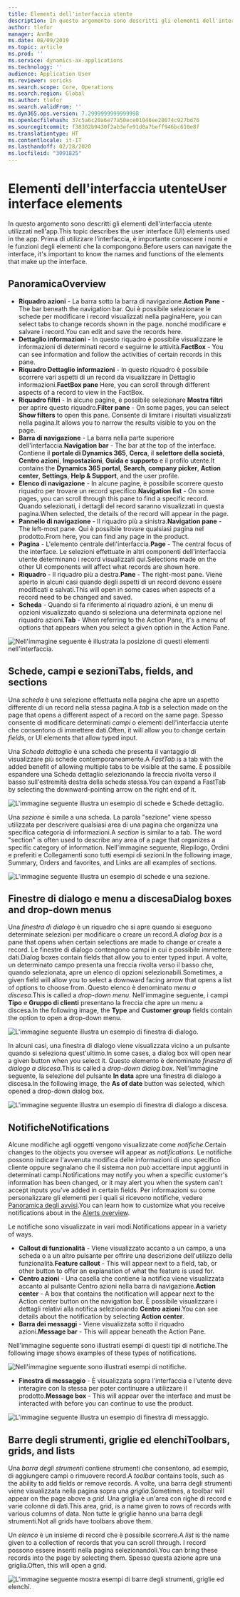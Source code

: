 ```yaml
---
title: Elementi dell'interfaccia utente
description: In questo argomento sono descritti gli elementi dell'interfaccia utente utilizzati nell'app.
author: tlefor
manager: AnnBe
ms.date: 08/09/2019
ms.topic: article
ms.prod: ''
ms.service: dynamics-ax-applications
ms.technology: ''
audience: Application User
ms.reviewer: sericks
ms.search.scope: Core, Operations
ms.search.region: Global
ms.author: tlefor
ms.search.validFrom: ''
ms.dyn365.ops.version: 7.2999999999999998
ms.openlocfilehash: 37c5a6c20a6e77a50ece01046ee28074c927bd76
ms.sourcegitcommit: f38302b9430f2ab3efe91d0a7beff946bc610e8f
ms.translationtype: HT
ms.contentlocale: it-IT
ms.lasthandoff: 02/28/2020
ms.locfileid: "3091825"
---
```

# <a name="user-interface-elements"></a><span data-ttu-id="83af0-103">Elementi dell'interfaccia utente</span><span class="sxs-lookup"><span data-stu-id="83af0-103">User interface elements</span></span>

<span data-ttu-id="83af0-104">In questo argomento sono descritti gli elementi dell'interfaccia utente utilizzati nell'app.</span><span class="sxs-lookup"><span data-stu-id="83af0-104">This topic describes the user interface (UI) elements used in the app.</span></span> <span data-ttu-id="83af0-105">Prima di utilizzare l'interfaccia, è importante conoscere i nomi e le funzioni degli elementi che la compongono.</span><span class="sxs-lookup"><span data-stu-id="83af0-105">Before users can navigate the interface, it's important to know the names and functions of the elements that make up the interface.</span></span>

## <a name="overview"></a><span data-ttu-id="83af0-106">Panoramica</span><span class="sxs-lookup"><span data-stu-id="83af0-106">Overview</span></span>

- <span data-ttu-id="83af0-107">**Riquadro azioni** - La barra sotto la barra di navigazione.</span><span class="sxs-lookup"><span data-stu-id="83af0-107">**Action Pane** - The bar beneath the navigation bar.</span></span> <span data-ttu-id="83af0-108">Qui è possibile selezionare le schede per modificare i record visualizzati nella pagina</span><span class="sxs-lookup"><span data-stu-id="83af0-108">Here, you can select tabs to change records shown in the page.</span></span> <span data-ttu-id="83af0-109">nonché modificare e salvare i record.</span><span class="sxs-lookup"><span data-stu-id="83af0-109">You can edit and save the records here.</span></span>  
- <span data-ttu-id="83af0-110">**Dettaglio informazioni** - In questo riquadro è possibile visualizzare le informazioni di determinati record e seguirne le attività.</span><span class="sxs-lookup"><span data-stu-id="83af0-110">**FactBox** - You can see information and follow the activities of certain records in this pane.</span></span>  
- <span data-ttu-id="83af0-111">**Riquadro Dettaglio informazioni** - In questo riquadro è possibile scorrere vari aspetti di un record da visualizzare in Dettaglio informazioni.</span><span class="sxs-lookup"><span data-stu-id="83af0-111">**FactBox pane** Here, you can scroll through different aspects of a record to view in the FactBox.</span></span>  
- <span data-ttu-id="83af0-112">**Riquadro filtri** - In alcune pagine, è possibile selezionare **Mostra filtri** per aprire questo riquadro.</span><span class="sxs-lookup"><span data-stu-id="83af0-112">**Filter pane** - On some pages, you can select **Show filters** to open this pane.</span></span> <span data-ttu-id="83af0-113">Consente di limitare i risultati visualizzati nella pagina.</span><span class="sxs-lookup"><span data-stu-id="83af0-113">It allows you to narrow the results visible to you on the page.</span></span>  
- <span data-ttu-id="83af0-114">**Barra di navigazione** - La barra nella parte superiore dell'interfaccia.</span><span class="sxs-lookup"><span data-stu-id="83af0-114">**Navigation bar** - The bar at the top of the interface.</span></span> <span data-ttu-id="83af0-115">Contiene il **portale di Dynamics 365**, **Cerca**, il **selettore della società**, **Centro azioni**, **Impostazioni**, **Guida e supporto** e il profilo utente.</span><span class="sxs-lookup"><span data-stu-id="83af0-115">It contains the **Dynamics 365 portal**, **Search**, **company picker**, **Action center**, **Settings**, **Help & Support**, and the user profile.</span></span>  
- <span data-ttu-id="83af0-116">**Elenco di navigazione** - In alcune pagine, è possibile scorrere questo riquadro per trovare un record specifico.</span><span class="sxs-lookup"><span data-stu-id="83af0-116">**Navigation list** - On some pages, you can scroll through this pane to find a specific record.</span></span> <span data-ttu-id="83af0-117">Quando selezionati, i dettagli del record saranno visualizzati in questa pagina.</span><span class="sxs-lookup"><span data-stu-id="83af0-117">When selected, the details of the record will appear in the page.</span></span>  
- <span data-ttu-id="83af0-118">**Pannello di navigazione** - Il riquadro più a sinistra.</span><span class="sxs-lookup"><span data-stu-id="83af0-118">**Navigation pane** - The left-most pane.</span></span> <span data-ttu-id="83af0-119">Qui è possibile trovare qualsiasi pagina nel prodotto.</span><span class="sxs-lookup"><span data-stu-id="83af0-119">From here, you can find any page in the product.</span></span>  
- <span data-ttu-id="83af0-120">**Pagina** - L'elemento centrale dell'interfaccia.</span><span class="sxs-lookup"><span data-stu-id="83af0-120">**Page** - The central focus of the interface.</span></span> <span data-ttu-id="83af0-121">Le selezioni effettuate in altri componenti dell'interfaccia utente determinano i record visualizzati qui.</span><span class="sxs-lookup"><span data-stu-id="83af0-121">Selections made on the other UI components will affect what records are shown here.</span></span>  
- <span data-ttu-id="83af0-122">**Riquadro** - Il riquadro più a destra.</span><span class="sxs-lookup"><span data-stu-id="83af0-122">**Pane** - The right-most pane.</span></span> <span data-ttu-id="83af0-123">Viene aperto in alcuni casi quando degli aspetti di un record devono essere modificati e salvati.</span><span class="sxs-lookup"><span data-stu-id="83af0-123">This will open in some cases when aspects of a record need to be changed and saved.</span></span>  
- <span data-ttu-id="83af0-124">**Scheda** - Quando si fa riferimento al riquadro azioni, è un menu di opzioni visualizzato quando si seleziona una determinata opzione nel riquadro azioni.</span><span class="sxs-lookup"><span data-stu-id="83af0-124">**Tab** - When referring to the Action Pane, it's a menu of options that appears when you select a given option in the Action Pane.</span></span>  

![Nell'immagine seguente è illustrata la posizione di questi elementi nell'interfaccia.](media/user-interface-01.png)

## <a name="tabs-fields-and-sections"></a><span data-ttu-id="83af0-126">Schede, campi e sezioni</span><span class="sxs-lookup"><span data-stu-id="83af0-126">Tabs, fields, and sections</span></span>

<span data-ttu-id="83af0-127">Una *scheda* è una selezione effettuata nella pagina che apre un aspetto differente di un record nella stessa pagina.</span><span class="sxs-lookup"><span data-stu-id="83af0-127">A *tab* is a selection made on the page that opens a different aspect of a record on the same page.</span></span> <span data-ttu-id="83af0-128">Spesso consente di modificare determinati *campi* o elementi dell'interfaccia utente che consentono di immettere dati.</span><span class="sxs-lookup"><span data-stu-id="83af0-128">Often, it will allow you to change certain *fields*, or UI elements that allow typed input.</span></span> 

<span data-ttu-id="83af0-129">Una *Scheda dettaglio* è una scheda che presenta il vantaggio di visualizzare più schede contemporaneamente.</span><span class="sxs-lookup"><span data-stu-id="83af0-129">A *FastTab* is a tab with the added benefit of allowing multiple tabs to be visible at the same.</span></span> <span data-ttu-id="83af0-130">È possibile espandere una Scheda dettaglio selezionando la freccia rivolta verso il basso sull'estremità destra della scheda stessa.</span><span class="sxs-lookup"><span data-stu-id="83af0-130">You can expand a FastTab by selecting the downward-pointing arrow on the right end of it.</span></span>

![L'immagine seguente illustra un esempio di schede e Schede dettaglio.](media/user-interface-02.png)

<span data-ttu-id="83af0-132">Una *sezione* è simile a una scheda. La parola "sezione" viene spesso utilizzata per descrivere qualsiasi area di una pagina che organizza una specifica categoria di informazioni.</span><span class="sxs-lookup"><span data-stu-id="83af0-132">A *section* is similar to a tab. The word "section" is often used to describe any area of a page that organizes a specific category of information.</span></span> <span data-ttu-id="83af0-133">Nell'immagine seguente, Riepilogo, Ordini e preferiti e Collegamenti sono tutti esempi di sezioni.</span><span class="sxs-lookup"><span data-stu-id="83af0-133">In the following image, Summary, Orders and favorites, and Links are all examples of sections.</span></span>

![L'immagine seguente illustra un esempio di schede e una sezione.](media/user-interface-03.png)

## <a name="dialog-boxes-and-drop-down-menus"></a><span data-ttu-id="83af0-135">Finestre di dialogo e menu a discesa</span><span class="sxs-lookup"><span data-stu-id="83af0-135">Dialog boxes and drop-down menus</span></span>

<span data-ttu-id="83af0-136">Una *finestra di dialogo* è un riquadro che si apre quando si eseguono determinate selezioni per modificare o creare un record.</span><span class="sxs-lookup"><span data-stu-id="83af0-136">A *dialog box* is a pane that opens when certain selections are made to change or create a record.</span></span> <span data-ttu-id="83af0-137">Le finestre di dialogo contengono campi in cui è possibile immettere dati.</span><span class="sxs-lookup"><span data-stu-id="83af0-137">Dialog boxes contain fields that allow you to enter typed input.</span></span> <span data-ttu-id="83af0-138">A volte, un determinato campo presenta una freccia rivolta verso il basso che, quando selezionata, apre un elenco di opzioni selezionabili.</span><span class="sxs-lookup"><span data-stu-id="83af0-138">Sometimes, a given field will allow you to select a downward facing arrow that opens a list of options to choose from.</span></span> <span data-ttu-id="83af0-139">Questo elenco è denominato *menu a discesa*.</span><span class="sxs-lookup"><span data-stu-id="83af0-139">This is called a *drop-down menu*.</span></span> <span data-ttu-id="83af0-140">Nell'immagine seguente, i campi **Tipo** e **Gruppo di clienti** presentano la freccia che apre un menu a discesa.</span><span class="sxs-lookup"><span data-stu-id="83af0-140">In the following image, the **Type** and **Customer group** fields contain the option to open a drop-down menu.</span></span>

![L'immagine seguente illustra un esempio di finestra di dialogo.](media/user-interface-04.png)

<span data-ttu-id="83af0-142">In alcuni casi, una finestra di dialogo viene visualizzata vicino a un pulsante quando si seleziona quest'ultimo.</span><span class="sxs-lookup"><span data-stu-id="83af0-142">In some cases, a dialog box will open near a given button when you select it.</span></span> <span data-ttu-id="83af0-143">Questo elemento è denominato *finestra di dialogo a discesa*.</span><span class="sxs-lookup"><span data-stu-id="83af0-143">This is called a *drop-down dialog box*.</span></span> <span data-ttu-id="83af0-144">Nell'immagine seguente, la selezione del pulsante **In data** apre una finestra di dialogo a discesa.</span><span class="sxs-lookup"><span data-stu-id="83af0-144">In the following image, the **As of date** button was selected, which opened a drop-down dialog box.</span></span>

![L'immagine seguente illustra un esempio di finestra di dialogo a discesa.](media/user-interface-05.png)

## <a name="notifications"></a><span data-ttu-id="83af0-146">Notifiche</span><span class="sxs-lookup"><span data-stu-id="83af0-146">Notifications</span></span>

<span data-ttu-id="83af0-147">Alcune modifiche agli oggetti vengono visualizzate come *notifiche*.</span><span class="sxs-lookup"><span data-stu-id="83af0-147">Certain changes to the objects you oversee will appear as *notifications*.</span></span> <span data-ttu-id="83af0-148">Le notifiche possono indicare l'avvenuta modifica delle informazioni di uno specifico cliente oppure segnalano che il sistema non può accettare input aggiunti in determinati campi.</span><span class="sxs-lookup"><span data-stu-id="83af0-148">Notifications may notify you when a specific customer's information has been changed, or it may alert you when the system can't accept inputs you've added in certain fields.</span></span> <span data-ttu-id="83af0-149">Per informazioni su come personalizzare gli elementi per i quali si ricevono notifiche, vedere [Panoramica degli avvisi](../get-started/alerts-overview.md).</span><span class="sxs-lookup"><span data-stu-id="83af0-149">You can learn how to customize what you receive notifications about in the [Alerts overview](../get-started/alerts-overview.md).</span></span>

<span data-ttu-id="83af0-150">Le notifiche sono visualizzate in vari modi.</span><span class="sxs-lookup"><span data-stu-id="83af0-150">Notifications appear in a variety of ways.</span></span>
- <span data-ttu-id="83af0-151">**Callout di funzionalità** - Viene visualizzato accanto a un campo, a una scheda o a un altro pulsante per offrire una descrizione dell'utilizzo della funzionalità.</span><span class="sxs-lookup"><span data-stu-id="83af0-151">**Feature callout** - This will appear next to a field, tab, or other button to offer an explanation of what the feature is used for.</span></span> 
- <span data-ttu-id="83af0-152">**Centro azioni** - Una casella che contiene la notifica viene visualizzata accanto al pulsante Centro azioni nella barra di navigazione.</span><span class="sxs-lookup"><span data-stu-id="83af0-152">**Action center** - A box that contains the notification will appear next to the Action center button on the navigation bar.</span></span> <span data-ttu-id="83af0-153">È possibile visualizzare i dettagli relativi alla notifica selezionando **Centro azioni**.</span><span class="sxs-lookup"><span data-stu-id="83af0-153">You can see details about the notification by selecting **Action center**.</span></span>  
- <span data-ttu-id="83af0-154">**Barra dei messaggi** - Viene visualizzata sotto il riquadro azioni.</span><span class="sxs-lookup"><span data-stu-id="83af0-154">**Message bar** - This will appear beneath the Action Pane.</span></span>  

<span data-ttu-id="83af0-155">Nell'immagine seguente sono illustrati esempi di questi tipi di notifiche.</span><span class="sxs-lookup"><span data-stu-id="83af0-155">The following image shows examples of these types of notifications.</span></span>

![Nell'immagine seguente sono illustrati esempi di notifiche.](media/user-interface-06.png)

- <span data-ttu-id="83af0-157">**Finestra di messaggio** - È visualizzata sopra l'interfaccia e l'utente deve interagire con la stessa per poter continuare a utilizzare il prodotto.</span><span class="sxs-lookup"><span data-stu-id="83af0-157">**Message box** - This will appear over the interface and must be interacted with before you can continue to use the product.</span></span>  

![L'immagine seguente illustra un esempio di finestra di messaggio.](media/user-interface-07.png)

## <a name="toolbars-grids-and-lists"></a><span data-ttu-id="83af0-159">Barre degli strumenti, griglie ed elenchi</span><span class="sxs-lookup"><span data-stu-id="83af0-159">Toolbars, grids, and lists</span></span>

<span data-ttu-id="83af0-160">Una *barra degli strumenti* contiene strumenti che consentono, ad esempio, di aggiungere campi o rimuovere record.</span><span class="sxs-lookup"><span data-stu-id="83af0-160">A *toolbar* contains tools, such as the ability to add fields or remove records.</span></span> <span data-ttu-id="83af0-161">A volte, una barra degli strumenti viene visualizzata nella pagina sopra una *griglia*.</span><span class="sxs-lookup"><span data-stu-id="83af0-161">Sometimes, a toolbar will appear on the page above a *grid*.</span></span> <span data-ttu-id="83af0-162">Una griglia è un'area con righe di record e varie colonne di dati.</span><span class="sxs-lookup"><span data-stu-id="83af0-162">This area, grid, is a name given to rows of records with various columns of data.</span></span> <span data-ttu-id="83af0-163">Non tutte le griglie hanno una barra degli strumenti.</span><span class="sxs-lookup"><span data-stu-id="83af0-163">Not all grids have toolbars above them.</span></span>

<span data-ttu-id="83af0-164">Un *elenco* è un insieme di record che è possibile scorrere.</span><span class="sxs-lookup"><span data-stu-id="83af0-164">A *list* is the name given to a collection of records that you can scroll through.</span></span> <span data-ttu-id="83af0-165">I record possono essere inseriti nella pagina selezionandoli.</span><span class="sxs-lookup"><span data-stu-id="83af0-165">You can bring these records into the page by selecting them.</span></span> <span data-ttu-id="83af0-166">Spesso questa azione apre una griglia.</span><span class="sxs-lookup"><span data-stu-id="83af0-166">Often, this will open a grid.</span></span>

![L'immagine seguente mostra esempi di barre degli strumenti, griglie ed elenchi.](media/user-interface-08.png)
